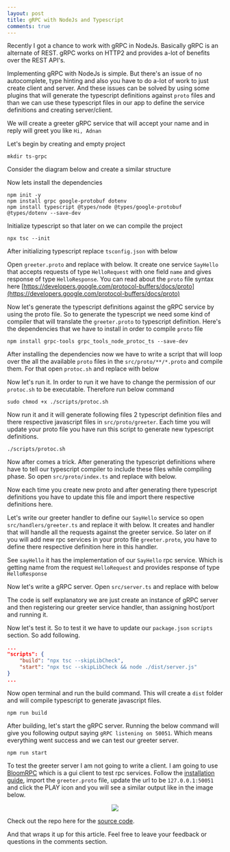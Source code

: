```yaml
---
layout: post
title: gRPC with NodeJs and Typescript
comments: true
---
```


Recently I got a chance to work with gRPC in NodeJs. Basically gRPC is an alternate of REST. gRPC works on HTTP2 and provides a-lot of benefits over the REST API's.

Implementing gRPC with NodeJs is simple. But there's an issue of no autocomplete, type hinting and also you have to do a-lot of work to just create client and server. And these issues can be solved by using some plugins that will generate the typescript definitions against `proto` files and than we can use these typescript files in our app to define the service definitions and creating server/client.

We will create a greeter gRPC service that will accept your name and in reply will greet you like `Hi, Adnan`

Let's begin by creating and empty project

```shell
mkdir ts-grpc
```

Consider the diagram below and create a similar structure

<script src="https://gist.github.com/Idnan/ce5669e2cdf133e8eb9f5dc8121de5d4.js"></script>

Now lets install the dependencies
```shell
npm init -y
npm install grpc google-protobuf dotenv
npm install typescript @types/node @types/google-protobuf @types/dotenv --save-dev
```

Initialize typescript so that later on we can compile the project
```shell
npx tsc --init
```

After initializing typescript replace `tsconfig.json` with below
<script src="https://gist.github.com/Idnan/48d0ec2a2743aa2db81a6d275f379a6c.js"></script>

Open `greeter.proto` and replace with below. It create one service `SayHello` that accepts requests of type `HelloRequest` with one field `name` and gives response of type `HelloResponse`. You can read about the `proto` file syntax here [https://developers.google.com/protocol-buffers/docs/proto](https://developers.google.com/protocol-buffers/docs/proto) 
<script src="https://gist.github.com/Idnan/0fb71d23bb3ca8b0a1cf76065c87db8c.js"></script>

Now let's generate the typescript definitions against the gRPC service by using the proto file. So to generate the typescript we need some kind of compiler that will translate the `greeter.proto` to typescript definition. Here's the dependencies that we have to install in order to compile `proto` file
```shell
npm install grpc-tools grpc_tools_node_protoc_ts --save-dev
```

After installing the dependencies now we have to write a script that will loop over the all the available `proto` files in the `src/proto/**/*.proto` and compile them. For that open `protoc.sh` and replace with below
<script src="https://gist.github.com/Idnan/d521870ef2fcd0e406fa7ab521b3407f.js"></script>

Now let's run it. In order to run it we have to change the permission of our `protoc.sh` to be executable. Therefore run below command
```shell
sudo chmod +x ./scripts/protoc.sh
``` 
Now run it and it will generate following files 2 typescript definition files and there respective javascript files in `src/proto/greeter`. Each time you will update your proto file you have run this script to generate new typescript definitions.
```
./scripts/protoc.sh
```

Now after comes a trick. After generating the typescript definitions where have to tell our typescript compiler to include these files while compiling phase. So open `src/proto/index.ts` and replace with below.
<script src="https://gist.github.com/Idnan/847086df16203c03a5ccd4d4332316ae.js"></script>

Now each time you create new proto and after generating there typescript definitions you have to update this file and import there respective definitions here.

Let's write our greeter handler to define our `SayHello` service so open `src/handlers/greeter.ts` and replace it with below. It creates and handler that will handle all the requests against the greeter service. So later on if you will add new rpc services in your proto file `greeter.proto`, you have to define there respective definition here in this handler.
<script src="https://gist.github.com/Idnan/a467d9028dbbae5b34e8e98287c60316.js"></script>

See `sayHello` it has the implementation of our `SayHello` rpc service. Which is getting name from the request `HelloRequest` and provides response of type `HelloResponse`

Now let's write a gRPC server. Open `src/server.ts` and replace with below
<script src="https://gist.github.com/Idnan/bc54353b41d7d5883bb5a135aed59e69.js"></script>

The code is self explanatory we are just create an instance of gRPC server and then registering our greeter service handler, than assigning host/port and running it.

Now let's test it. So to test it we have to update our `package.json` `scripts` section. So add following.
```json
...
"scripts": {
    "build": "npx tsc --skipLibCheck",
    "start": "npx tsc --skipLibCheck && node ./dist/server.js"
}
...
```

Now open terminal and run the build command. This will create a `dist` folder and will compile typescript to generate javascript files. 
```shell
npm run build
```

After building, let's start the gRPC server. Running the below command will give you following output saying `gRPC listening on 50051`. Which means everything went success and we can test our greeter server.
```shell
npm run start
```

To test the greeter server I am not going to write a client. I am going to use [BloomRPC](https://github.com/uw-labs/bloomrpc) which is a gui client to test rpc services. Follow the [installation guide](https://github.com/uw-labs/bloomrpc#installation), import the `greeter.proto` file, update the url to be `127.0.0.1:50051` and click the PLAY icon and you will see a similar output like in the image below. 
<figure align="center"> 
    <img src="https://i.imgur.com/bsvIC1U.png" style="max-width:635px;"/>
</figure>

Check out the repo here for the [source code](https://github.com/Idnan/ts-grpc-example).

And that wraps it up for this article. Feel free to leave your feedback or questions in the comments section.
